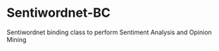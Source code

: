 Sentiwordnet-BC
===============

Sentiwordnet binding class to perform Sentiment Analysis and Opinion Mining 
